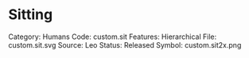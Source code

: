 # Sitting

Category: Humans
Code: custom.sit
Features: Hierarchical
File: custom.sit.svg
Source: Leo
Status: Released
Symbol: custom.sit2x.png